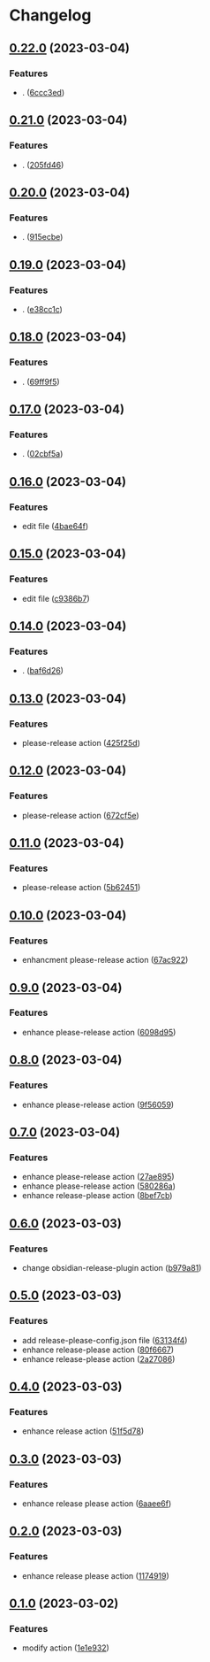 # Changelog

## [0.22.0](https://github.com/samuele-cozzi/obsidian-marp-slides/compare/v0.21.0...0.22.0) (2023-03-04)


### Features

* . ([6ccc3ed](https://github.com/samuele-cozzi/obsidian-marp-slides/commit/6ccc3ed6bf6d8c0f20df543c719d9007ba1f2f94))

## [0.21.0](https://github.com/samuele-cozzi/obsidian-marp-slides/compare/v0.20.0...v0.21.0) (2023-03-04)


### Features

* . ([205fd46](https://github.com/samuele-cozzi/obsidian-marp-slides/commit/205fd468a7a4d4a51184d7d0a0b95926d00f17fe))

## [0.20.0](https://github.com/samuele-cozzi/obsidian-marp-slides/compare/v0.19.0...v0.20.0) (2023-03-04)


### Features

* . ([915ecbe](https://github.com/samuele-cozzi/obsidian-marp-slides/commit/915ecbe37c2b15ca07f1e0212f821ed8af0780e8))

## [0.19.0](https://github.com/samuele-cozzi/obsidian-marp-slides/compare/v0.18.0...v0.19.0) (2023-03-04)


### Features

* . ([e38cc1c](https://github.com/samuele-cozzi/obsidian-marp-slides/commit/e38cc1c4f12079551417f583cf95ea7f65593e89))

## [0.18.0](https://github.com/samuele-cozzi/obsidian-marp-slides/compare/v0.17.0...v0.18.0) (2023-03-04)


### Features

* . ([69ff9f5](https://github.com/samuele-cozzi/obsidian-marp-slides/commit/69ff9f5f48e5a2b1fe40e93b71ea41233a68e182))

## [0.17.0](https://github.com/samuele-cozzi/obsidian-marp-slides/compare/v0.16.0...v0.17.0) (2023-03-04)


### Features

* . ([02cbf5a](https://github.com/samuele-cozzi/obsidian-marp-slides/commit/02cbf5a549089b09c16a5a79d69fd29a5daf6d28))

## [0.16.0](https://github.com/samuele-cozzi/obsidian-marp-slides/compare/v0.15.0...v0.16.0) (2023-03-04)


### Features

* edit file ([4bae64f](https://github.com/samuele-cozzi/obsidian-marp-slides/commit/4bae64f604afed640632644f9bca34166abe9b70))

## [0.15.0](https://github.com/samuele-cozzi/obsidian-marp-slides/compare/v0.14.0...v0.15.0) (2023-03-04)


### Features

* edit file ([c9386b7](https://github.com/samuele-cozzi/obsidian-marp-slides/commit/c9386b7cb1f0ee392ee79284f06455113f659ab5))

## [0.14.0](https://github.com/samuele-cozzi/obsidian-marp-slides/compare/v0.13.0...v0.14.0) (2023-03-04)


### Features

* . ([baf6d26](https://github.com/samuele-cozzi/obsidian-marp-slides/commit/baf6d26bbab1fb0b8ff8489d605d0d88fbb5f62a))

## [0.13.0](https://github.com/samuele-cozzi/obsidian-marp-slides/compare/v0.12.0...v0.13.0) (2023-03-04)


### Features

* please-release action ([425f25d](https://github.com/samuele-cozzi/obsidian-marp-slides/commit/425f25d5fe40262742713ee78e56d16fef7161bd))

## [0.12.0](https://github.com/samuele-cozzi/obsidian-marp-slides/compare/v0.11.0...v0.12.0) (2023-03-04)


### Features

* please-release action ([672cf5e](https://github.com/samuele-cozzi/obsidian-marp-slides/commit/672cf5e0e3c8441a0811aaa9d7c153301f6b0442))

## [0.11.0](https://github.com/samuele-cozzi/obsidian-marp-slides/compare/v0.10.0...v0.11.0) (2023-03-04)


### Features

* please-release action ([5b62451](https://github.com/samuele-cozzi/obsidian-marp-slides/commit/5b62451e3449b1edb7dda5fcc5cd77708d862ee3))

## [0.10.0](https://github.com/samuele-cozzi/obsidian-marp-slides/compare/v0.9.0...v0.10.0) (2023-03-04)


### Features

* enhancment please-release action ([67ac922](https://github.com/samuele-cozzi/obsidian-marp-slides/commit/67ac9223efe7119434e5e5d1c72edd3d25ab6a89))

## [0.9.0](https://github.com/samuele-cozzi/obsidian-marp-slides/compare/v0.8.0...v0.9.0) (2023-03-04)


### Features

* enhance please-release action ([6098d95](https://github.com/samuele-cozzi/obsidian-marp-slides/commit/6098d954606c412042284192371f8510fde90ff5))

## [0.8.0](https://github.com/samuele-cozzi/obsidian-marp-slides/compare/v0.7.0...v0.8.0) (2023-03-04)


### Features

* enhance please-release action ([9f56059](https://github.com/samuele-cozzi/obsidian-marp-slides/commit/9f56059e24dcb6f3a8c3ccb247e0003b41ef31cb))

## [0.7.0](https://github.com/samuele-cozzi/obsidian-marp-slides/compare/v0.6.0...v0.7.0) (2023-03-04)


### Features

* enhance please-release action ([27ae895](https://github.com/samuele-cozzi/obsidian-marp-slides/commit/27ae8957dc799f9df8a02ea504c38373f36b09e8))
* enhance please-release action ([580286a](https://github.com/samuele-cozzi/obsidian-marp-slides/commit/580286a384965619725d0c2f81dbe47b3cac218d))
* enhance release-please action ([8bef7cb](https://github.com/samuele-cozzi/obsidian-marp-slides/commit/8bef7cb821782105e40e506d35e513998d1aab99))

## [0.6.0](https://github.com/samuele-cozzi/obsidian-marp-slides/compare/v0.5.0...v0.6.0) (2023-03-03)


### Features

* change obsidian-release-plugin action ([b979a81](https://github.com/samuele-cozzi/obsidian-marp-slides/commit/b979a819f3ad5e96f6fc7c88ddda0ef35512eca7))

## [0.5.0](https://github.com/samuele-cozzi/obsidian-marp-slides/compare/v0.4.0...v0.5.0) (2023-03-03)


### Features

* add release-please-config.json file ([63134f4](https://github.com/samuele-cozzi/obsidian-marp-slides/commit/63134f46b0fc67c2dbf3755c737e5f705fe3f64d))
* enhance release-please action ([80f6667](https://github.com/samuele-cozzi/obsidian-marp-slides/commit/80f666750db7fea071d00972a2d7faf3a5152c8a))
* enhance release-please action ([2a27086](https://github.com/samuele-cozzi/obsidian-marp-slides/commit/2a27086370224252875367a9789691433b4d369d))

## [0.4.0](https://github.com/samuele-cozzi/obsidian-marp-slides/compare/v0.3.0...v0.4.0) (2023-03-03)


### Features

* enhance release action ([51f5d78](https://github.com/samuele-cozzi/obsidian-marp-slides/commit/51f5d78dde1fdc9cc3158e046c22e455226f60b8))

## [0.3.0](https://github.com/samuele-cozzi/obsidian-marp-slides/compare/v0.2.0...v0.3.0) (2023-03-03)


### Features

* enhance release please action ([6aaee6f](https://github.com/samuele-cozzi/obsidian-marp-slides/commit/6aaee6fe08439e546645f4e2939d03d36ca39a9a))

## [0.2.0](https://github.com/samuele-cozzi/obsidian-marp-slides/compare/v0.1.0...v0.2.0) (2023-03-03)


### Features

* enhance release please action ([1174919](https://github.com/samuele-cozzi/obsidian-marp-slides/commit/117491979f38784ec00d38f5defe4a72220f5d6b))

## [0.1.0](https://github.com/samuele-cozzi/obsidian-marp-slides/compare/v0.0.1...v0.1.0) (2023-03-02)


### Features

* modify action ([1e1e932](https://github.com/samuele-cozzi/obsidian-marp-slides/commit/1e1e932347172758bb2993cb8929d965b2aa961d))
